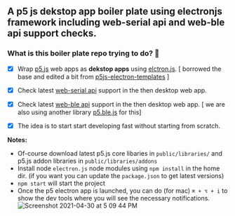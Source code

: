 ## A p5 js dekstop app boiler plate using electronjs framework including web-serial api and web-ble api support checks. 

### What is this boiler plate repo trying to do? 🤔
- [x] Wrap [p5.js](https://p5js.org/) web apps as __dekstop apps__ using [elctron.js](https://www.electronjs.org/docs/tutorial/quick-start). [ borrowed the base and edited a bit from [p5js-electron-templates](https://github.com/garciadelcastillo/p5js-electron-templates) ] 
- [x] Check latest [web-serial api](https://web.dev/serial/) support in the then desktop web app.
- [x] Check latest [web-ble api](https://web.dev/bluetooth/) support in the then desktop web app. [ we are also using another library [p5.ble.js](https://itpnyu.github.io/p5ble-website/) for this]
- [x] The idea is to start start developing fast without starting from scratch.


__Notes:__ 
- Of-course download latest p5.js core libaries in `public/libraries/` and p5.js addon libraries in `public/libraries/addons`
- Install node `electron.js` node modules using `npm install` in the home dir. (if you want you can update the `package.json` to get latest versions)
- `npm start` will start the project
- Once the p5 electron app is launched, you can do (for mac) `⌘ + ⌥ + i` to show the dev tools where you will see the necessary notifications. 
![Screenshot 2021-04-30 at 5 09 44 PM](https://user-images.githubusercontent.com/4619862/116678174-9ce33500-a9db-11eb-8f34-ddc3e1b18ad6.png)

